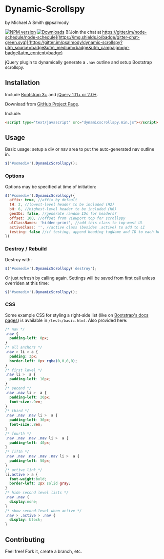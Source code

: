 # Dynamic-Scrollspy
by Michael A Smith @psalmody

[![NPM version](http://img.shields.io/npm/v/dynamic-scrollspy.svg)](https://www.npmjs.com/package/dynamic-scrollspy)
[![Downloads](https://img.shields.io/npm/dm/dynamic-scrollspy.svg)](https://www.npmjs.com/package/dynamic-scrollspy)
[![Join the chat at https://gitter.im/node-schedule/node-schedule](https://img.shields.io/badge/gitter-chat-green.svg)](https://gitter.im/psalmody/dynamic-scrollspy?utm_source=badge&utm_medium=badge&utm_campaign=pr-badge&utm_content=badge)

jQuery plugin to dynamically generate a `.nav` outline and setup Bootstrap scrollspy.

## Installation

Include [Bootstrap 3+](http://getbootstrap.com) and [jQuery 1.11+ or 2.0+](http://jquery.com).

Download from [GitHub Project Page](https://github.com/psalmody/dynamic-scrollspy).

Include:

```html
<script type="text/javascript" src="dynamicscrollspy.min.js"></script>
```

## Usage

Basic usage: setup a div or nav area to put the auto-generated nav outline in.

```js
$('#somediv').DynamicScrollspy();
```

### Options

Options may be specified at time of initiation:

```js
$('#somediv').DynamicScrollspy({
  affix: true, //affix by default
  tH: 2, //lowest-level header to be included (H2)
  bH: 6, //highest-level header to be included (H6)
  genIDs: false, //generate random IDs for headers?
  offset: 100, //offset from viewport top for scrollspy
  ulClassNames: 'hidden-print', //add this class to top-most UL
  activeClass: '', //active class (besides .active) to add to LI
  testing: false //if testing, append heading tagName and ID to each heading
})
```

### Destroy / Rebuild

Destroy with:

```js
$('#somediv').DynamicScrollspy('destroy');
```

Or just refresh by calling again. Settings will be saved from first call unless
overriden at this time:

```js
$('#somediv').DynamicScrollspy();
```

### CSS

Some example CSS for styling a right-side list (like on [Bootstrap's docs pages](http://getbootstrap.com/css/)) is available in `/tests/basic.html`. Also provided here:

```css
/* nav */
.nav {
  padding-left: 0px;
}
/* all anchors */
.nav > li > a {
  padding: 3px;
  border-left: 0px rgba(0,0,0,0);
}
/* first level */
.nav li >  a {
  padding-left: 10px;
}
/* second */
.nav .nav li >  a {
  padding-left: 20px;
  font-size:.9em;
}
/* third */
.nav .nav .nav li >  a {
  padding-left: 30px;
  font-size:.8em;
}
/* fourth */
.nav .nav .nav .nav li >  a {
  padding-left: 40px;
}
/* fifth */
.nav .nav .nav .nav .nav li >  a {
  padding-left: 50px;
}
/* active link */
li.active > a {
  font-weight:bold;
  border-left: 2px solid gray;
}
/* hide second level lists */
.nav .nav {
  display:none;
}
/* show second-level when active */
.nav > .active > .nav {
  display: block;
}
```

## Contributing

Feel free! Fork it, create a branch, etc.
